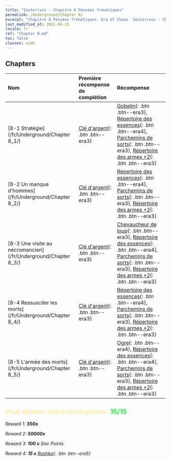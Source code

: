 ```yaml
---
title: "Souterrain - Chapitre 8 Pensées frénétiques"
permalink: /Underground/Chapter 8/
excerpt: "Chapitre 8 Pensées frénétiques. Era of Chaos  Souterrain - Chapitre 8. Pensées frénétiques"
last_modified_at: 2021-04-25
locale: fr
ref: "Chapter 8.md"
toc: false
classes: wide
---
```


## Chapters

  | Nom |  Première récompense de complétion | Récompense |
  |:------------|:------------|:------------| 
  | [8-1 Stratégie](/fr/Underground/Chapter 8_1/) | [Clé d'argent](/ItemsFR/con_693/){: .btn .btn--era3} | [Gobelin](/ItemsFR/unt_217/){: .btn .btn--era3}, [Répertoire des essences](/ItemsFR/mat_39/){: .btn .btn--era4}, [Parchemins de sorts](/ItemsFR/con_694/){: .btn .btn--era3}, [Répertoire des armes +2](/ItemsFR/mat_32/){: .btn .btn--era3} |
  | [8-2 Un manque d'hommes](/fr/Underground/Chapter 8_2/) | [Clé d'argent](/ItemsFR/con_693/){: .btn .btn--era3} | [Répertoire des essences](/ItemsFR/mat_39/){: .btn .btn--era4}, [Parchemins de sorts](/ItemsFR/con_694/){: .btn .btn--era3}, [Répertoire des armes +2](/ItemsFR/mat_32/){: .btn .btn--era3} |
  | [8-3 Une visite au nécromancien](/fr/Underground/Chapter 8_3/) | [Clé d'argent](/ItemsFR/con_693/){: .btn .btn--era3} | [Chevaucheur de loup](/ItemsFR/unt_218/){: .btn .btn--era3}, [Répertoire des essences](/ItemsFR/mat_39/){: .btn .btn--era4}, [Parchemins de sorts](/ItemsFR/con_694/){: .btn .btn--era3}, [Répertoire des armes +2](/ItemsFR/mat_32/){: .btn .btn--era3} |
  | [8-4 Ressusciter les morts](/fr/Underground/Chapter 8_4/) | [Clé d'argent](/ItemsFR/con_693/){: .btn .btn--era3} | [Répertoire des essences](/ItemsFR/mat_39/){: .btn .btn--era4}, [Parchemins de sorts](/ItemsFR/con_694/){: .btn .btn--era3}, [Répertoire des armes +2](/ItemsFR/mat_32/){: .btn .btn--era3} |
  | [8-5 L'armée des morts](/fr/Underground/Chapter 8_5/) | [Clé d'argent](/ItemsFR/con_693/){: .btn .btn--era3} | [Ogre](/ItemsFR/unt_220/){: .btn .btn--era4}, [Répertoire des essences](/ItemsFR/mat_39/){: .btn .btn--era4}, [Parchemins de sorts](/ItemsFR/con_694/){: .btn .btn--era3}, [Répertoire des armes +2](/ItemsFR/mat_32/){: .btn .btn--era3} |


## <span style="color: #ffeea0">Pour obtenir votre récompense :</span><span style="color: #27f73a">15/15</span>

 Reward 1:  **350x** <i class="fas fa-gem"/>

 Reward 2:  **50000x** <i class="fas fa-coins"/>

 Reward 3: **100 x** Star Points

 Reward 4: **15 x** [Rashka](/ItemsFR/her_384/){: .btn .btn--era5}

